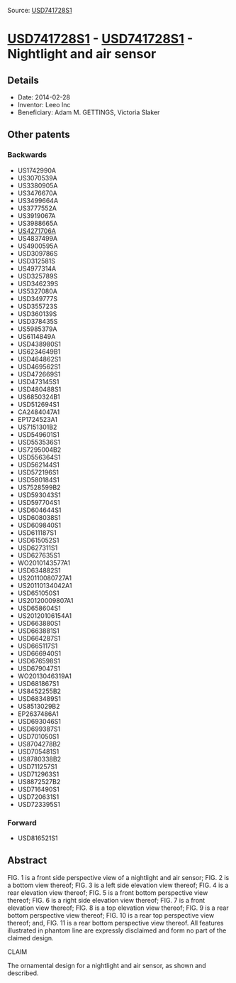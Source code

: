 Source: [USD741728S1](https://patents.google.com/patent/USD741728S1)

# [USD741728S1](USD741728S1.md) - [USD741728S1](USD741728S1.md) - Nightlight and air sensor

## Details

* Date: 2014-02-28
* Inventor: Leeo Inc
* Beneficiary: Adam M. GETTINGS, Victoria Slaker

## Other patents

### Backwards
 * US1742990A
 * US3070539A
 * US3380905A
 * US3476670A
 * US3499664A
 * US3777552A
 * US3919067A
 * US3988665A
 * [US4271706A](US4271706A.md)
 * US4837499A
 * US4900595A
 * USD309786S
 * USD312581S
 * US4977314A
 * USD325789S
 * USD346239S
 * US5327080A
 * USD349777S
 * USD355723S
 * USD360139S
 * USD378435S
 * US5985379A
 * US6114849A
 * USD438980S1
 * US6234649B1
 * USD464862S1
 * USD469562S1
 * USD472669S1
 * USD473145S1
 * USD480488S1
 * US6850324B1
 * USD512694S1
 * CA2484047A1
 * EP1724523A1
 * US7151301B2
 * USD549601S1
 * USD553536S1
 * US7295004B2
 * USD556364S1
 * USD562144S1
 * USD572196S1
 * USD580184S1
 * US7528599B2
 * USD593043S1
 * USD597704S1
 * USD604644S1
 * USD608038S1
 * USD609840S1
 * USD611187S1
 * USD615052S1
 * USD627311S1
 * USD627635S1
 * WO2010143577A1
 * USD634882S1
 * US20110080727A1
 * US20110134042A1
 * USD651050S1
 * US20120009807A1
 * USD658604S1
 * US20120106154A1
 * USD663880S1
 * USD663881S1
 * USD664287S1
 * USD665117S1
 * USD666940S1
 * USD676598S1
 * USD679047S1
 * WO2013046319A1
 * USD681867S1
 * US8452255B2
 * USD683489S1
 * US8513029B2
 * EP2637486A1
 * USD693046S1
 * USD699387S1
 * USD701050S1
 * US8704278B2
 * USD705481S1
 * US8780338B2
 * USD711257S1
 * USD712963S1
 * US8872527B2
 * USD716490S1
 * USD720631S1
 * USD723395S1
### Forward
 * USD816521S1
## Abstract

FIG. 1 is a front side perspective view of a nightlight and air sensor;
 FIG. 2 is a bottom view thereof;
 FIG. 3 is a left side elevation view thereof;
 FIG. 4 is a rear elevation view thereof;
 FIG. 5 is a front bottom perspective view thereof;
 FIG. 6 is a right side elevation view thereof;
 FIG. 7 is a front elevation view thereof;
 FIG. 8 is a top elevation view thereof;
 FIG. 9 is a rear bottom perspective view thereof;
 FIG. 10 is a rear top perspective view thereof; and,
 FIG. 11 is a rear bottom perspective view thereof.
All features illustrated in phantom line are expressly disclaimed and form no part of the claimed design.

CLAIM
 
The ornamental design for a nightlight and air sensor, as shown and described.